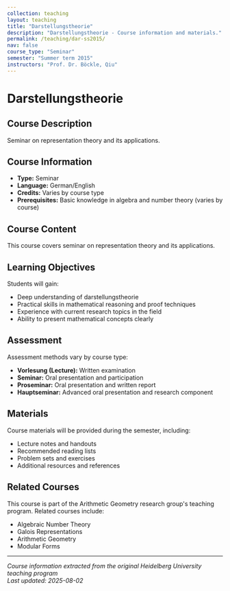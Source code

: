 ```yaml
---
collection: teaching
layout: teaching
title: "Darstellungstheorie"
description: "Darstellungstheorie - Course information and materials."
permalink: /teaching/dar-ss2015/
nav: false
course_type: "Seminar"
semester: "Summer term 2015"
instructors: "Prof. Dr. Böckle, Qiu"
---
```


# Darstellungstheorie

## Course Description 

Seminar on representation theory and its applications.

## Course Information 

- **Type:** Seminar
- **Language:** German/English
- **Credits:** Varies by course type
- **Prerequisites:** Basic knowledge in algebra and number theory (varies by course)

## Course Content 

This course covers seminar on representation theory and its applications.

## Learning Objectives 

Students will gain:
- Deep understanding of darstellungstheorie
- Practical skills in mathematical reasoning and proof techniques
- Experience with current research topics in the field
- Ability to present mathematical concepts clearly

## Assessment 

Assessment methods vary by course type:
- **Vorlesung (Lecture):** Written examination
- **Seminar:** Oral presentation and participation
- **Proseminar:** Oral presentation and written report
- **Hauptseminar:** Advanced oral presentation and research component

## Materials 

Course materials will be provided during the semester, including:
- Lecture notes and handouts
- Recommended reading lists
- Problem sets and exercises
- Additional resources and references

## Related Courses 

This course is part of the Arithmetic Geometry research group's teaching program. Related courses include:
- Algebraic Number Theory
- Galois Representations
- Arithmetic Geometry
- Modular Forms

---

*Course information extracted from the original Heidelberg University teaching program*  
*Last updated: 2025-08-02*